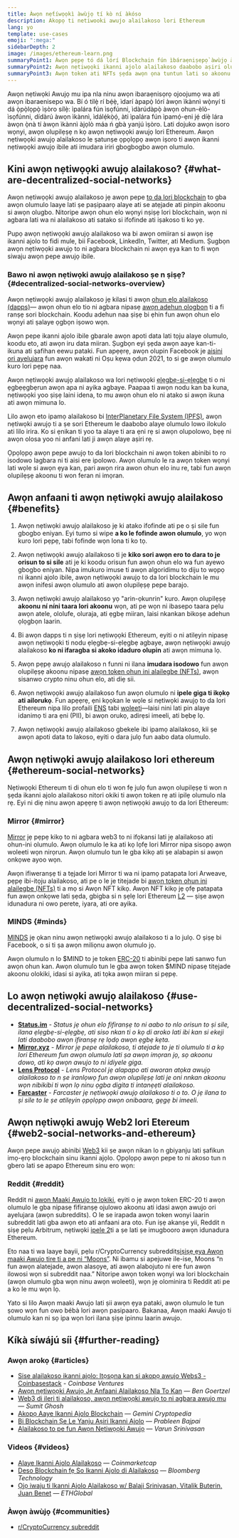 ```yaml
---
title: Àwọn nẹ́tíwọọkì àwùjọ tí kò ní àkóso
description: Akopọ ti netiwooki awujo alailakoso lori Ethereum
lang: yo
template: use-cases
emoji: ":mega:"
sidebarDepth: 2
image: /images/ethereum-learn.png
summaryPoint1: Àwọn pẹpẹ tó dá lórí Blockchain fún ìbáraẹniṣepọ̀ àwùjọ àti ìṣẹ̀dá àkóónú àti pínpín.
summaryPoint2: Awọn nẹtiwọọki ikanni ajolo alailakoso daabobo aṣiri olumulo ati mu aabo data pọ si.
summaryPoint3: Awọn token ati NFTs ṣẹda awọn ọna tuntun lati so akoonu di owo.
---
```


Awọn nẹtiwọki Awujọ mu ipa nla ninu awọn ibaraẹnisọrọ ojoojumọ wa ati awọn ibaraenisepo wa. Bí ó tilẹ̀ rí bẹ́ẹ̀, ìdarí àpapọ̀ lórí àwọn ìkànnì wọ̀nyí ti dá ọ̀pọ̀lọpọ̀ ìṣòro sílẹ̀: ìpalára fún ìsọfúnni, ìdàrúdàpọ̀ àwọn ohun-èlò-ìsọfúnni, dídàrú àwọn ìkànnì, ìdálẹ́kọ̀ọ́, àti ìpalára fún ìpamọ́-ẹni jẹ́ díẹ̀ lára àwọn ọ̀nà tí àwọn ìkànnì àjọlò máa ń gbà yanjú ìṣòro. Lati dojuko awọn isoro wọnyi, awọn olupilẹṣẹ n kọ awọn nẹtiwọọki awujọ lori Ethereum. Awọn nẹtiwọọki awujọ alailakoso le ṣatunṣe ọpọlọpọ awọn iṣoro ti awọn ikanni nẹtiwọọki awujọ ibile ati imudara iriri gbogbogbo awọn olumulo.

## Kini awọn nẹtiwọọki awujọ alailakoso? {#what-are-decentralized-social-networks}

Awọn nẹtiwọọki awujọ alailakoso jẹ awọn pepe [to da lori blockchain](/glossary/#blockchain) to gba awọn olumulo laaye lati ṣe paṣipaarọ alaye ati se atẹjade ati pinpin akoonu si awọn olugbo. Nitoripe awọn ohun elo wọnyi nṣiṣẹ lori blockchain, wọn ni agbara lati wa ni alailakoso ati satako si ifofinde ati iṣakoso ti ko yẹ.

Pupọ awọn nẹtiwọọki awujọ alailakoso wa bi awọn omiiran si awọn iṣẹ ikanni ajolo to fidi mule, bii Facebook, LinkedIn, Twitter, ati Medium. Ṣugbọn awọn nẹtiwọọki awujọ to ni agbara blockchain ni awọn ẹya kan to fi wọn siwaju awọn pepe awujọ ibile.

<YouTube id="UdT2lpcGvcQ" />

### Bawo ni awọn nẹtiwọki awujọ alailakoso ṣe n ṣiṣẹ? {#decentralized-social-networks-overview}

Awọn nẹtiwọọki awujọ alailakoso jẹ kilasi ti awọn [ohun elo alailakoso (dapps)](/dapps/)— awọn ohun elo tio ni agbara nipasẹ [awọn adehun ologbon](/glossary/#smart-contract) ti a fi ranṣẹ sori blockchain. Koodu adehun naa ṣiṣẹ bi ẹhin fun awọn ohun elo wọnyi ati ṣalaye ọgbọn iṣowo wọn.

Awọn pepe ikanni ajolo ibile gbarale awọn apoti data lati tọju alaye olumulo, koodu eto, ati awọn iru data miiran. Ṣugbọn eyi ṣẹda awọn aaye kan-ti-ikuna ati ṣafihan eewu pataki. Fun apẹẹrẹ, awọn olupin Facebook je [aisini ori ayelujara](https://www.npr.org/2021/10/05/1043211171/facebook-instagram-whatsapp-outage-business-impact) fun awọn wakati ni Oṣu kẹwa ọdun 2021, to si ge awọn olumulo kuro lori pẹpẹ naa.

Awọn nẹtiwọọki awujọ alailakoso wa lori nẹtiwọọki [ẹlẹgbẹ-si-ẹlẹgbẹ](/glossary/#peer-to-peer-network) ti o ni ẹgbẹẹgbẹrun awọn apa ni ayika agbaye. Paapaa ti awọn nodu kan ba kuna, nẹtiwọọki yoo ṣiṣẹ laini idena, to mu awọn ohun elo ni atako si awọn ikuna ati awọn mimuna lo.

Lilo awọn eto ipamọ alailakoso bi [InterPlanetary File System (IPFS)](https://ipfs.io/), awọn nẹtiwọki awujọ ti a ṣe sori Ethereum le daabobo alaye olumulo lowo ilokulo ati lilo irira. Ko si ẹnikan ti yoo ta alaye ti ara ẹni rẹ si awọn olupolowo, bẹẹ ni awọn olosa yoo ni anfani lati ji awọn alaye aṣiri rẹ.

Ọpọlọpọ awọn pepe awujọ to da lori blockchain ni awọn token abinibi to ro isodowo lagbara ni ti aisi ere ipolowo. Awọn olumulo le ra awọn token wọnyi lati wọle si awọn ẹya kan, pari awọn rira awon ohun elo inu re, tabi fun awọn olupilẹṣẹ akoonu ti won feran ni imọran.

## Awọn anfaani ti awọn nẹtiwọki awujọ alailakoso {#benefits}

1. Awọn nẹtiwọki awujọ alailakoso jẹ ki atako ifofinde ati pe o ṣi sile fun gbogbo eniyan. Eyi tumo si wipe **a ko le fofinde awon olumulo**, yo wọn kuro lori pẹpẹ, tabi fofinde wọn lona ti ko tọ.

2. Awọn nẹtiwọọki awujọ alailakoso ti je **kiko sori awọn ero to dara to je orisun to si sile** ati je ki koodu orisun fun awọn ohun elo wa fun ayewo gbogbo eniyan. Nipa imukuro imuse ti awọn algoridimu to diju to wọpọ ni ikanni ajolo ibile, awọn nẹtiwọọki awujọ to da lori blockchain le mu awọn inifesi awọn olumulo ati awọn olupilẹṣẹ pepe barajo.

3. Awọn nẹtiwọki awujọ alailakoso yọ "arin-ọkunrin" kuro. Awọn olupilẹṣẹ **akoonu ní níni taara lori akoonu** wọn, ati pe wọn ni ibasepo taara pẹlu awọn atele, ololufe, oluraja, ati ẹgbẹ miiran, laisi nkankan bikoṣe adehun ọlọgbọn laarin.

4. Bi awọn dapps ti n ṣiṣẹ lori nẹtiwọọki Ethereum, eyiti o ni atilẹyin nipasẹ awọn nẹtiwọọki ti nodu ẹlẹgbẹ-si-ẹlẹgbẹ agbaye, awọn nẹtiwọọki awujọ alailakoso **ko ni ifaragba si akoko idaduro olupin** ati awọn mimuna lọ.

5. Awọn pẹpẹ awujọ alailakoso n funni ni ilana **imudara isodowo** fun awọn olupilẹṣẹ akoonu nipasẹ [awọn token ohun ini alailegbe (NFTs)](/glossary/#nft), awọn sisanwo crypto ninu ohun elo, ati diẹ sii.

6. Awọn nẹtiwọọki awujọ alailakoso fun awọn olumulo ni **ipele giga ti ikọkọ ati ailorukọ**. Fun apẹẹrẹ, ẹni kọọkan le wọle si nẹtiwọki awujọ to da lori Ethereum nipa lilo profaili [ENS](/glossary/#ens) tabi [woleeti](/glossary/#wallet)—laisi nini lati pin alaye idanimọ ti ara ẹni (PII), bi awọn orukọ, adirẹsi imeeli, ati bẹbẹ lọ.

7. Awọn nẹtiwọọki awujọ alailakoso gbekele ibi ipamọ alailakoso, kii ṣe awọn apoti data to lakoso, eyiti o dara julọ fun aabo data olumulo.

## Awọn nẹtiwọki awujọ alailakoso lori ethereum {#ethereum-social-networks}

Nẹtiwọọki Ethereum ti di ohun elo ti won fẹ julọ fun awọn olupilẹṣẹ ti won n ṣẹda ikanni ajolo alailakoso nitori okiki ti awọn token rẹ ati ipilẹ olumulo nla rẹ. Eyi ni diẹ ninu awọn apẹẹrẹ ti awọn nẹtiwọọki awujọ to da lori Ethereum:

### Mirror {#mirror}

[Mirror](https://mirror.xyz/) jẹ pẹpẹ kikọ to ni agbara web3 to ni ifọkansi lati jẹ alailakoso ati ohun-ini olumulo. Awọn olumulo le ka ati kọ lọfẹ lori Mirror nipa sisopọ awọn woleeti wọn nirọrun. Awọn olumulo tun le gba kikọ ati ṣe alabapin si awọn onkọwe ayoo wọn.

Awọn ifiweranṣẹ ti a tẹjade lori Mirror ti wa ni ipamọ patapata lori Arweave, pẹpẹ ibi-itọju alailakoso, ati pe o le je titejade bi [awọn token ohun ini alailegbe (NFTs)](/nft/) ti a mọ si Awọn NFT kikọ. Awọn NFT kikọ jẹ ọfẹ patapata fun awọn onkọwe lati ṣẹda, gbigba si n ṣẹlẹ lori Ethereum [L2](/glossary/#layer-2) — ṣiṣe awọn idunadura ni owo perete, iyara, ati ore ayika.

### MINDS {#minds}

[MINDS](https://www.minds.com/) jẹ ọkan ninu awọn nẹtiwọọki awujọ alailakoso ti a lo julọ. O ṣiṣẹ bi Facebook, o si ti ṣa awọn miliọnu awọn olumulo jọ.

Awọn olumulo n lo $MIND to je token [ERC-20](/glossary/#erc-20) ti abinibi pepe lati sanwo fun awọn ohun kan. Awọn olumulo tun le gba awọn token $MIND nipasẹ titẹjade akoonu olokiki, idasi si ayika, ati tọka awọn miiran si pẹpẹ.

## Lo awọn nẹtiwọki awujọ alailakoso {#use-decentralized-social-networks}

- **[Status.im](https://status.im/)** - _Status jẹ ohun elo fifiranṣẹ to ni aabo to nlo orisun to ṣi sile, ilana ẹlẹgbẹ-si-ẹlẹgbẹ, ati siso nkan ti o kọ di aroko lati ibi kan si ekeji lati daabobo awọn ifiranṣẹ rẹ lọdọ awọn ẹgbẹ kẹta._
- **[Mirror.xyz](https://mirror.xyz/)** - _Mirror jẹ pepe alailakoso, ti atejade to je ti olumulo ti a kọ lori Ethereum fun awọn olumulo lati ṣa awọn imọran jọ, sọ akoonu dowo, ati kọ awọn awujo to ni idiyele giga._
- **[Lens Protocol](https://lens.xyz/)** - _Lens Protocol jẹ alapapo ati aworan atọka awujọ alailakoso to n ṣe iranlọwọ fun awọn olupilẹṣẹ lati je oni nnkan akoonu wọn nibikibi ti wọn lọ ninu ọgba digita ti intanẹẹti alailakoso._
- **[Farcaster](https://farcaster.xyz/)** - _Farcaster jẹ nẹtiwọọki awujọ alailakoso ti o to. O jẹ ilana to ṣi sile to le ṣe atilẹyin ọpọlọpọ awọn onibaara, gẹgẹ bi imeeli._

## Awọn nẹtiwọki awujọ Web2 lori Etereum {#web2-social-networks-and-ethereum}

Awọn pepe awujọ abinibi [Web3](/glossary/#web3) kii ṣe awọn nikan lo n gbiyanju lati ṣafikun imọ-ẹrọ blockchain sinu ikanni ajọlo. Ọpọlọpọ awọn pepe to ni akoso tun n gbero lati se apapo Ethereum sinu ero wọn:

### Reddit {#reddit}

Reddit ni [awon Maaki Awujo to lokiki](https://cointelegraph.com/news/reddit-to-reportedly-tokenize-karma-points-and-onboard-500m-new-users), eyiti o jẹ awọn token ERC-20 ti awọn olumulo le gba nipasẹ fifiranṣẹ ojulowo akoonu ati idasi awọn awujo ori ayelujara (awọn subreddits). O le se irapada awọn token wonyi laarin subreddit lati gba awọn eto ati anfaani ara oto. Fun iṣẹ akanṣe yii, Reddit n ṣiṣẹ pẹlu Arbitrum, nẹtiwọki [ipele 2](/glossary/#layer-2)ti a ṣe lati ṣe imugbooro awọn idunadura Ethereum.

Eto naa ti wa laaye bayii, pẹlu r/CryptoCurrency subreddit[ṣiṣiṣẹ ẹya Awọn maaki Awujo tire ti a pe ni “Moons”](https://www.reddit.com/r/CryptoCurrency/wiki/moons_wiki). Ni ibamu si apejuwe ile-ise, Moons “n fun awọn alatejade, awọn alasọye, ati awọn alabojuto ni ere fun awọn ilowosi wọn si subreddit naa.” Nitoripe awọn token wọnyi wa lori blockchain (awọn olumulo gba wọn ninu awọn woleeti), wọn jẹ olominira ti Reddit ati pe a ko le mu wọn lọ.

Yato si lilo Awọn maaki Awujo lati ṣii awọn ẹya pataki, awọn olumulo le tun ṣowo wọn fun owo bébà lori awọn pasipaaro. Bakanaa, Awọn maaki Awujo ti olumulo kan ni sọ ipa wọn lori ilana ṣiṣe ipinnu laarin awujo.

## Kíkà síwájú síi {#further-reading}

### Awọn arokọ {#articles}

- [Sise alailakoso ikanni ajọlo: Itọsọna kan si akopọ awujo Webs3 - Coinbasestack](https://www.coinbase.com/blog/decentralizing-social-media-a-guide-to-the-web3-social-stack) - _Coinbase Ventures_
- [Awọn nẹtiwọọki Awujọ Jẹ Anfaani Alailakoso Nla To Kan](https://www.coindesk.com/tech/2021/01/22/social-networks-are-the-next-big-decentralization-opportunity/) — _Ben Goertzel_
- [Web3 di ileri ti alailakoso, awọn nẹtiwọọki awujọ to ni agbara awujo mu](https://venturebeat.com/2022/02/26/web3-holds-the-promise-of-decentralized-community-powered-social-networks/) — _Sumit Ghosh_
- [Akopọ Aaye Ikanni Ajolo Blockchain](https://www.gemini.com/cryptopedia/blockchain-social-media-decentralized-social-media) — _Gemini Cryptopedia_
- [Bi Blockchain Ṣe Le Yanju Aṣiri Ikanni Ajolo](https://www.investopedia.com/news/ethereum-blockchain-social-media-privacy-problem-linkedin-indorse/) — _Prableen Bajpai_
- [Alailakoso to pe fun Awọn Nẹtiwọọki Awujọ](https://www.varunsrinivasan.com/2022/01/11/sufficient-decentralization-for-social-networks) — _Varun Srinivasan_

### Videos {#videos}

- [Alaye Ikanni Ajolo Alailakoso](https://www.youtube.com/watch?v=UdT2lpcGvcQ) — _Coinmarketcap_
- [Deso Blockchain fẹ So Ikanni Ajolo di Alailakoso](https://www.youtube.com/watch?v=SG2HUiVp0rE) — _Bloomberg Technology_
- [Ọjọ iwaju ti Ikanni Ajolo Alailakoso w/ Balaji Srinivasan, Vitalik Buterin, Juan Benet](https://www.youtube.com/watch?v=DTxE9KV3YrE) — _ETHGlobal_

### Àwọn àwùjọ {#communities}

- [r/CryptoCurrency subreddit](https://www.reddit.com/r/CryptoCurrency/)
